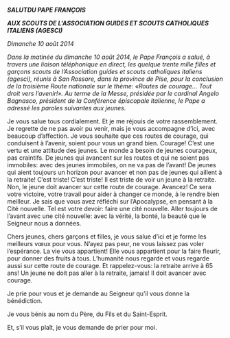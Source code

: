 ***SALUT******DU PAPE FRANÇOIS***

***AUX SCOUTS DE L'ASSOCIATION GUIDES ET SCOUTS CATHOLIQUES ITALIENS (AGESCI)***

*Dimanche 10 août 2014*

*Dans la matinée du dimanche 10 août 2014, le Pape François a salué, à travers une liaison téléphonique en direct, les quelque trente mille filles et garçons scouts de l’Association guides et scouts catholiques italiens (agesci), réunis à San Rossore, dans la province de Pise, pour la conclusion de la troisième Route nationale sur le thème: «Routes de courage... Tout droit vers l’avenir!». Au terme de la Messe, présidée par le cardinal Angelo Bagnasco, président de la Conférence épiscopale italienne, le Pape a adressé les paroles suivantes aux jeunes.*

Je vous salue tous cordialement. Et je me réjouis de votre rassemblement. Je regrette de ne pas avoir pu venir, mais je vous accompagne d’ici, avec beaucoup d’affection. Je vous souhaite que ces routes de courage, qui conduisent à l’avenir, soient pour vous un grand bien. Courage! C’est une vertu et une attitude des jeunes. Le monde a besoin de jeunes courageux, pas craintifs. De jeunes qui avancent sur les routes et qui ne soient pas immobiles: avec des jeunes immobiles, on ne va pas de l’avant! De jeunes qui aient toujours un horizon pour avancer et non pas de jeunes qui aillent à la retraite! C’est triste! C’est triste! Il est triste de voir un jeune à la retraite. Non, le jeune doit avancer sur cette route de courage. Avancez! Ce sera votre victoire, votre travail pour aider à changer ce monde, à le rendre bien meilleur. Je sais que vous avez réfléchi sur l’Apocalypse, en pensant à la Cité nouvelle. Tel est votre devoir: faire une cité nouvelle. Aller toujours de l’avant avec une cité nouvelle: avec la vérité, la bonté, la beauté que le Seigneur nous a données.

Chers jeunes, chers garçons et filles, je vous salue d’ici et je forme les meilleurs vœux pour vous. N’ayez pas peur, ne vous laissez pas voler l’espérance. La vie vous appartient! Elle vous appartient pour la faire fleurir, pour donner des fruits à tous. L’humanité nous regarde et vous regarde aussi sur cette route de courage. Et rappelez-vous: la retraite arrive à 65 ans! Un jeune ne doit pas aller à la retraite, jamais! Il doit avancer avec courage.

Je prie pour vous et je demande au Seigneur qu’il vous donne la bénédiction.

Je vous bénis au nom du Père, du Fils et du Saint-Esprit.

Et, s’il vous plaît, je vous demande de prier pour moi.
